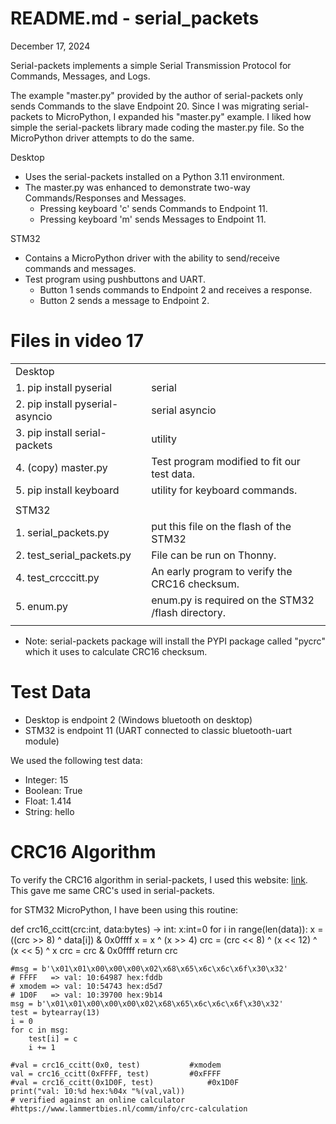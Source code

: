 # README.md - serial_packets

December 17, 2024

Serial-packets implements a simple Serial Transmission Protocol for Commands, Messages, and Logs.

The example "master.py" provided by the author of serial-packets only sends Commands to the slave Endpoint 20.
Since I was migrating serial-packets to MicroPython, I expanded his "master.py" example.  I liked how simple the serial-packets library made coding the master.py file.  So the MicroPython driver attempts to do the same.

Desktop
- Uses the serial-packets installed on a Python 3.11 environment.
- The master.py was enhanced to demonstrate two-way Commands/Responses and Messages.   
    - Pressing keyboard 'c' sends Commands to Endpoint 11.
    - Pressing keyboard 'm' sends Messages to Endpoint 11.

STM32
- Contains a MicroPython driver with the ability to send/receive commands and messages.
- Test program using pushbuttons and UART. 
    - Button 1 sends commands to Endpoint 2 and receives a response.
    - Button 2 sends a message to Endpoint 2.

# Files in video 17
 
|                            |                                                                                  |
| ---------------------------| -------------------------------------------------------------------------------- |
| Desktop                    |                                                                                  |
|1. pip install pyserial          | serial |
|2. pip install pyserial-asyncio  | serial asyncio  |
|3. pip install serial-packets    | utility |
|4. (copy) master.py              | Test program modified to fit our test data. |
|5. pip install keyboard          | utility for keyboard commands. |
|                            |                                                                 
| STM32                      |                                                                                  |
|1. serial_packets.py        |   put this file on the flash of the STM32                                        |
|2. test_serial_packets.py   |   File can be run on Thonny.  
|4. test_crcccitt.py         | An early program to verify the CRC16 checksum. |                                                   |
|5. enum.py                  |  enum.py is required on the STM32 /flash directory. |
|                            |                                                                                  |

- Note: serial-packets package will install the PYPI package called "pycrc" which it uses to calculate CRC16 checksum.


# Test Data


- Desktop is endpoint 2   (Windows bluetooth on desktop)
- STM32 is endpoint 11    (UART connected to classic bluetooth-uart module)

We used the following test data:

- Integer: 15
- Boolean:  True 
- Float:   1.414
- String:  hello


# CRC16 Algorithm 

To verify the CRC16 algorithm in serial-packets, I used this website: [link](#https://www.lammertbies.nl/comm/info/crc-calculation).   This gave me same CRC's used in serial-packets.

for STM32 MicroPython, I have been using this routine:

def crc16_ccitt(crc:int, data:bytes) -> int:
    x:int=0
    for i in range(len(data)):
        x = ((crc >> 8) ^ data[i]) & 0x0ffff
        x = x ^ (x >> 4)
        crc = (crc << 8) ^ (x << 12) ^ (x << 5) ^ x
        crc = crc & 0x0ffff
    return crc

```
#msg = b'\x01\x01\x00\x00\x00\x02\x68\x65\x6c\x6c\x6f\x30\x32'
# FFFF   => val: 10:64987 hex:fddb
# xmodem => val: 10:54743 hex:d5d7 
# 1D0F   => val: 10:39700 hex:9b14 
msg = b'\x01\x01\x00\x00\x00\x02\x68\x65\x6c\x6c\x6f\x30\x32'
test = bytearray(13)
i = 0
for c in msg:
    test[i] = c
    i += 1
    
#val = crc16_ccitt(0x0, test)			#xmodem
val = crc16_ccitt(0xFFFF, test)			#0xFFFF
#val = crc16_ccitt(0x1D0F, test)			#0x1D0F
print("val: 10:%d hex:%04x "%(val,val))
# verified against an online calculator
#https://www.lammertbies.nl/comm/info/crc-calculation
```

